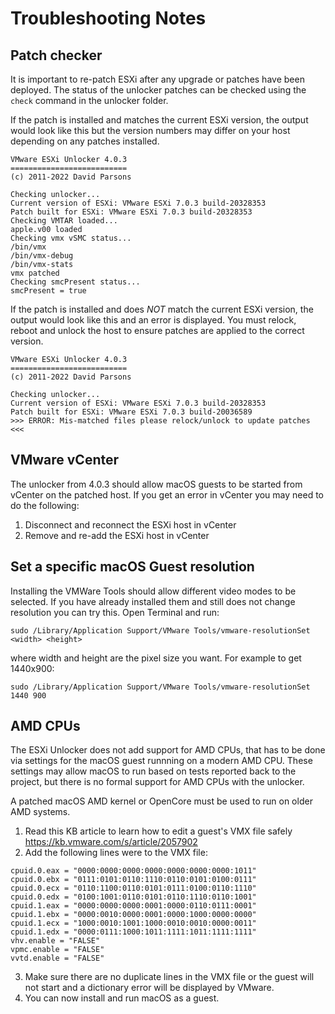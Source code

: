 # Troubleshooting Notes

## Patch checker
It is important to re-patch ESXi after any upgrade or patches have been deployed. The status of the unlocker patches 
can be checked using the `check` command in the unlocker folder.

If the patch is installed and matches the current ESXi version, the output would look like this but the version numbers
may differ on your host depending on any patches installed. 
```
VMware ESXi Unlocker 4.0.3
==========================
(c) 2011-2022 David Parsons

Checking unlocker...
Current version of ESXi: VMware ESXi 7.0.3 build-20328353
Patch built for ESXi: VMware ESXi 7.0.3 build-20328353
Checking VMTAR loaded...
apple.v00 loaded
Checking vmx vSMC status...
/bin/vmx
/bin/vmx-debug
/bin/vmx-stats
vmx patched
Checking smcPresent status...
smcPresent = true
```
If the patch is installed and does _*NOT*_ match the current ESXi version, the output would look like this and an error 
is displayed. You must relock, reboot and unlock the host to ensure patches are applied to the correct version.

```
VMware ESXi Unlocker 4.0.3
==========================
(c) 2011-2022 David Parsons

Checking unlocker...
Current version of ESXi: VMware ESXi 7.0.3 build-20328353
Patch built for ESXi: VMware ESXi 7.0.3 build-20036589
>>> ERROR: Mis-matched files please relock/unlock to update patches <<<
```

## VMware vCenter
The unlocker from 4.0.3 should allow macOS guests to be started from vCenter on the patched host. If you get an error
in vCenter you may need to do the following:
1. Disconnect and reconnect the ESXi host in vCenter
2. Remove and re-add the ESXi host in vCenter

## Set a specific macOS Guest resolution

Installing the VMWare Tools should allow different video modes to be selected. If you have already installed them and still does not change resolution you can try this. Open Terminal and run:

`sudo /Library/Application Support/VMware Tools/vmware-resolutionSet <width> <height>`

where width and height are the pixel size you want. For example to get 1440x900:

`sudo /Library/Application Support/VMware Tools/vmware-resolutionSet 1440 900`

## AMD CPUs
The ESXi Unlocker does not add support for AMD CPUs, that has to be done via settings for the macOS guest runnning on 
a modern AMD CPU. These settings may allow macOS to run based on tests reported back to the project, but there is no 
formal support for AMD CPUs with the unlocker.

A patched macOS AMD kernel or OpenCore must be used to run on older AMD systems.

1. Read this KB article to learn how to edit a guest's VMX file safely https://kb.vmware.com/s/article/2057902
2. Add the following lines were to the VMX file:
```
cpuid.0.eax = "0000:0000:0000:0000:0000:0000:0000:1011"
cpuid.0.ebx = "0111:0101:0110:1110:0110:0101:0100:0111"
cpuid.0.ecx = "0110:1100:0110:0101:0111:0100:0110:1110"
cpuid.0.edx = "0100:1001:0110:0101:0110:1110:0110:1001"
cpuid.1.eax = "0000:0000:0000:0001:0000:0110:0111:0001"
cpuid.1.ebx = "0000:0010:0000:0001:0000:1000:0000:0000"
cpuid.1.ecx = "1000:0010:1001:1000:0010:0010:0000:0011"
cpuid.1.edx = "0000:0111:1000:1011:1111:1011:1111:1111"
vhv.enable = "FALSE"
vpmc.enable = "FALSE"
vvtd.enable = "FALSE"
```
3. Make sure there are no duplicate lines in the VMX file or the guest will not start and a dictionary error will
   be displayed by VMware.
4. You can now install and run macOS as a guest.
